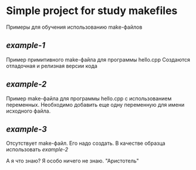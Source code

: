 Simple project for study makefiles
=====================

Примеры для обучения использованию make-файлов

_example-1_
---------------

Пример примитивного make-файла для программы hello.cpp
Создаются отладочная и релизная версии кода

_example-2_
---------------

Пример make-файла для программы hello.cpp с использованием переменных. 
Необходимо добавить еще одну переменную для имени исходного файла.

_example-3_
---------------

Отсутствует make-файл. Его надо создать. В качестве образца использовать _example-2_

А я что знаю? Я особо ничего не знаю.
                "Аристотель"

